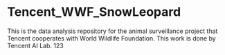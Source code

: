 # Tencent_WWF_SnowLeopard
This is the data analysis repository for the animal surveillance project that Tencent cooperates with World Wildlife Foundation. This work is done by Tencent AI Lab.
123
